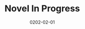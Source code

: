 ---
category: writing
date: 0202-02-01
description: Details to be revealed
disabled: true
img: coming_soon.png
layout: default
title: Novel In Progress
---